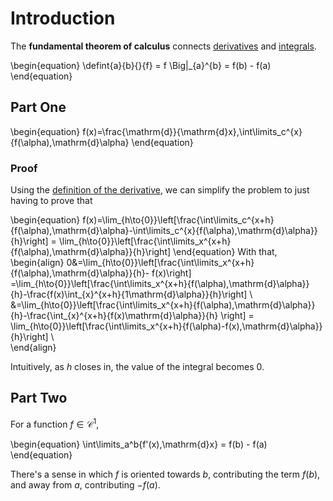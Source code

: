 # Introduction

The **fundamental theorem of calculus** connects [derivatives](./Derivatives) and [integrals](./Integrals/).

\begin{equation}
\defint{a}{b}{}{f} = f \Big|_{a}^{b} = f(b) - f(a)
\end{equation}

## Part One

\begin{equation}
f(x)=\frac{\mathrm{d}}{\mathrm{d}x}\,\int\limits_c^{x}{f(\alpha)\,\mathrm{d}\alpha}
\end{equation}

### Proof
Using the [definition of the derivative](./Derivatives/Home#definition), we can simplify the problem to just having to prove that 

\begin{equation}
f(x)=\lim_{h\to{0}}\left[\frac{\int\limits_c^{x+h}{f(\alpha)\,\mathrm{d}\alpha}-\int\limits_c^{x}{f(\alpha)\,\mathrm{d}\alpha}}{h}\right] = \lim_{h\to{0}}\left[\frac{\int\limits_x^{x+h}{f(\alpha)\,\mathrm{d}\alpha}}{h}\right]
\end{equation}
With that, 
\begin{align}
0&=\lim_{h\to{0}}\left[\frac{\int\limits_x^{x+h}{f(\alpha)\,\mathrm{d}\alpha}}{h}- f(x)\right] 
=\lim_{h\to{0}}\left[\frac{\int\limits_x^{x+h}{f(\alpha)\,\mathrm{d}\alpha}}{h}-\frac{f(x)\int_{x}^{x+h}{1\mathrm{d}\alpha}}{h}\right] \\\
&=\lim_{h\to{0}}\left[\frac{\int\limits_x^{x+h}{f(\alpha)\,\mathrm{d}\alpha}}{h}-\frac{\int_{x}^{x+h}{f(x)\mathrm{d}\alpha}}{h} \right] = \lim_{h\to{0}}\left[\frac{\int\limits_x^{x+h}{f(\alpha)-f(x)\,\mathrm{d}\alpha}}{h}\right] \\\
\end{align}

Intuitively, as $h$ closes in, the value of the integral becomes 0.

## Part Two
For a function $f \in \mathcal{C}^1$,

\begin{equation}
\int\limits_a^b{f'(x)\,\mathrm{d}x} = f(b) - f(a)
\end{equation}

There's a sense in which $f$ is oriented towards $b$, contributing the term $f(b)$, and away from $a$, contributing $-f(a)$.

